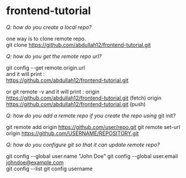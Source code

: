 # frontend-tutorial

  *Q: how do you create a local repo?*  
  
  one way is to clone remote repo.  
  git clone https://github.com/abdullah12/frontend-tutorial.git  

  *Q: how do you get the remote repo url?*  
  
  git config --get remote.origin.url  
  and it will print :  
  https://github.com/abdullah12/frontend-tutorial.git  

  or git remote -v
  and it will print :
  origin  https://github.com/abdullah12/frontend-tutorial.git (fetch)
  origin  https://github.com/abdullah12/frontend-tutorial.git (push)

  *Q: how do you add a remote repo if you create the repo using* git init?

  git remote add origin https://github.com/user/repo.git
  git remote set-url origin https://github.com/USERNAME/REPOSITORY.git

  *Q: how do you configure git so that it can update remote repo?*
  
  git config --global user.name "John Doe"
  git config --global user.email johndoe@example.com  
  git config --list
  git config username


